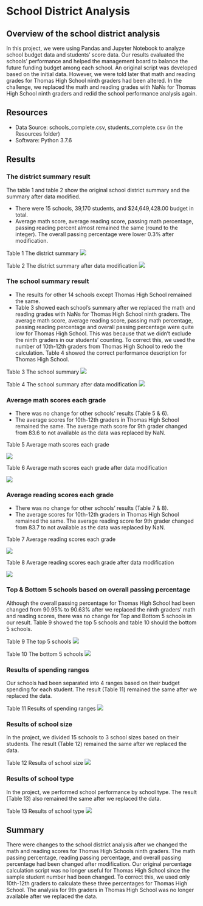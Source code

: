 # School District Analysis
## Overview of the school district analysis
In this project, we were using Pandas and Jupyter Notebook to analyze school budget data and students’ score data. Our results evaluated the schools’ performance and helped the management board to balance the future funding budget among each school. An original script was developed based on the initial data. However, we were told later that math and reading grades for Thomas High School ninth graders had been altered. In the challenge, we replaced the math and reading grades with NaNs for Thomas High School ninth graders and redid the school performance analysis again.

## Resources
-	Data Source: schools_complete.csv, students_complete.csv (in the Resources folder)
-	Software: Python 3.7.6

## Results
### The district summary result
The table 1 and table 2 show the original school district summary and the summary after data modified.
-	There were 15 schools, 39,170 students, and $24,649,428.00 budget in total.
-	Average math score, average reading score, passing math percentage, passing reading percent almost remained the same (round to the integer). The overall passing percentage were lower 0.3% after modification.

Table 1 The district summary
![](Results/Table1.png)

Table 2 The district summary after data modification
![](Results/Table2.png)

### The school summary result
-	The results for other 14 schools except Thomas High School remained the same.
-	Table 3 showed each school’s summary after we replaced the math and reading grades with NaNs for Thomas High School ninth graders. The average math score, average reading score, passing math percentage, passing reading percentage and overall passing percentage were quite low for Thomas High School. This was because that we didn’t exclude the ninth graders in our students’ counting. To correct this, we used the number of 10th-12th graders from Thomas High School to redo the calculation. Table 4 showed the correct performance description for Thomas High School.

Table 3 The school summary
![](Results/Table3.png)

Table 4 The school summary after data modification
![](Results/Table4.png)

### Average math scores each grade
-	There was no change for other schools’ results (Table 5 & 6).
-	The average scores for 10th-12th graders in Thomas High School remained the same. The average math score for 9th grader changed from 83.6 to not available as the data was replaced by NaN.

Table 5 Average math scores each grade

<img src="Results/Table5.png">

Table 6 Average math scores each grade after data modification

<img src="Results/Table6.png">

### Average reading scores each grade
-	There was no change for other schools’ results (Table 7 & 8).
-	The average scores for 10th-12th graders in Thomas High School remained the same. The average reading score for 9th grader changed from 83.7 to not available as the data was replaced by NaN.

Table 7 Average reading scores each grade

<img src="Results/Table7.png">

Table 8 Average reading scores each grade after data modification

<img src="Results/Table8.png">

### Top & Bottom 5 schools based on overall passing percentage
Although the overall passing percentage for Thomas High School had been changed from 90.95% to 90.63% after we replaced the ninth graders’ math and reading scores, there was no change for Top and Bottom 5 schools in our result. Table 9 showed the top 5 schools and table 10 should the bottom 5 schools.

Table 9 The top 5 schools
![](Results/Table9.png)


Table 10 The bottom 5 schools
![](Results/Table10.png)

### Results of spending ranges
Our schools had been separated into 4 ranges based on their budget spending for each student. The result (Table 11) remained the same after we replaced the data.

Table 11 Results of spending ranges
![](Results/Table11.png)

### Results of school size
In the project, we divided 15 schools to 3 school sizes based on their students. The result (Table 12) remained the same after we replaced the data.

Table 12 Results of school size
![](Results/Table12.png)

### Results of school type
In the project, we performed school performance by school type. The result (Table 13) also remained the same after we replaced the data.

Table 13 Results of school type
![](Results/Table13.png)

## Summary
There were changes to the school district analysis after we changed the math and reading scores for Thomas High Schools ninth graders. The math passing percentage, reading passing percentage, and overall passing percentage had been changed after modification. Our original percentage calculation script was no longer useful for Thomas High School since the sample student number had been changed. To correct this, we used only 10th-12th graders to calculate these three percentages for Thomas High School. The analysis for 9th graders in Thomas High School was no longer available after we replaced the data.
